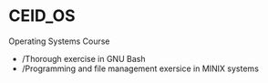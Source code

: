 # CEID_OS
Operating Systems Course

- /Thorough exercise in GNU Bash
- /Programming and file management exersice in MINIX systems

